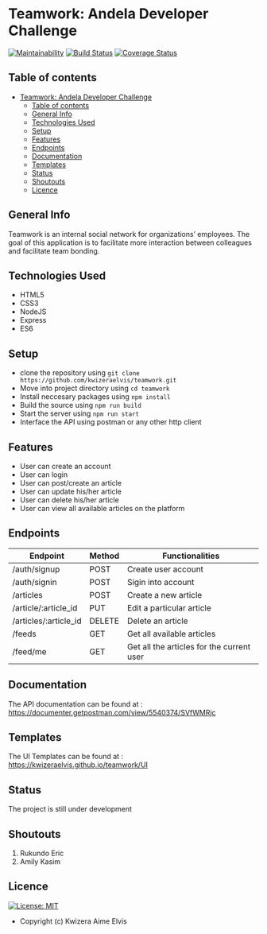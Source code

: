 # Teamwork: Andela Developer Challenge

[![Maintainability](https://api.codeclimate.com/v1/badges/b8c310027450677d17be/maintainability)](https://codeclimate.com/github/kwizeraelvis/teamwork/maintainability) [![Build Status](https://travis-ci.com/kwizeraelvis/teamwork.svg?branch=develop)](https://travis-ci.com/kwizeraelvis/teamwork)  [![Coverage Status](https://coveralls.io/repos/github/kwizeraelvis/teamwork/badge.svg?branch=develop)](https://coveralls.io/github/kwizeraelvis/teamwork?branch=develop)

## Table of contents

- [Teamwork: Andela Developer Challenge](#teamwork-andela-developer-challenge)
  - [Table of contents](#table-of-contents)
  - [General Info](#general-info)
  - [Technologies Used](#technologies-used)
  - [Setup](#setup)
  - [Features](#features)
  - [Endpoints](#endpoints)
  - [Documentation](#documentation)
  - [Templates](#templates)
  - [Status](#status)
  - [Shoutouts](#shoutouts)
  - [Licence](#licence)

## General Info

Teamwork is an internal social network for organizations’ employees. The goal of this
application is to facilitate more interaction between colleagues and facilitate team bonding.

## Technologies Used

- HTML5
- CSS3
- NodeJS
- Express
- ES6

## Setup

- clone the repository using `git clone https://github.com/kwizeraelvis/teamwork.git`
- Move into project directory using `cd teamwork`
- Install neccesary packages using `npm install`
- Build the source using `npm run build`
- Start the server using `npm run start`
- Interface the API using postman or any other http client

## Features

- User can create an account
- User can login
- User can post/create an article
- User can update his/her article
- User can delete his/her article
- User can view all available articles on the platform

## Endpoints

| Endpoint                      | Method           |Functionalities                            |
|-------------------------------|------------------|-------------------------------------------|
| /auth/signup                  | POST             | Create user account                       |
| /auth/signin                  | POST             | Sigin into account                        |
| /articles                     | POST             | Create a new article                      |
| /article/:article_id          | PUT              | Edit a particular article                 |
| /articles/:article_id         | DELETE           | Delete an article                         |
| /feeds                        | GET              | Get all available articles                |
| /feed/me                      | GET              | Get all the articles for the current user |


## Documentation

The API documentation can be found at : <https://documenter.getpostman.com/view/5540374/SVfWMRjc>

## Templates

The UI Templates can be found  at : <https://kwizeraelvis.github.io/teamwork/UI>

## Status

The project is still under development

## Shoutouts

1. Rukundo Eric
2. Amily Kasim

## Licence

[![License: MIT](https://img.shields.io/badge/License-MIT-yellow.svg)](https://opensource.org/licenses/MIT)

- Copyright (c) Kwizera Aime Elvis
